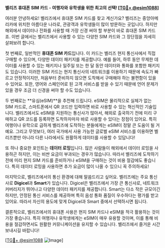 **벨리즈 휴대폰 SIM 카드 - 여행자와 유학생을 위한 최고의 선택! [[TG💪+ @esim1088](https://t.me/s/esim1088)]**

여러분 안녕하세요! 벨리즈에서 휴대폰 SIM 카드를 찾고 계신가요? 벨리즈는 중앙아메리카에 위치한 아름다운 나라로, 관광객과 유학생들이 많이 방문하는 곳입니다. 하지만 해외에서 데이터나 전화를 사용할 때 가장 신경 써야 할 부분이 바로 휴대폰 SIM 카드죠. 이번 글에서는 벨리즈에서 사용할 수 있는 다양한 SIM 카드와 그 장단점을 자세히 살펴보려 합니다.

첫 번째로, 일반적인 **휴대폰 SIM 카드**입니다. 이 카드는 벨리즈 현지 통신사에서 직접 구매할 수 있으며, 다양한 데이터 패키지를 제공합니다. 예를 들어, 하루 동안 무제한 데이터를 사용할 수 있는 패키지나 일주일 또는 한 달 동안 데이터와 통화를 포함한 패키지도 있습니다. 이러한 SIM 카드는 현지 통신사의 네트워크를 이용하기 때문에 속도가 빠르고 안정적이지만, 처음부터 준비하지 않으면 도착해서 구매해야 하는 불편함이 있을 수 있어요. 또한, 영어와 스페인어로 된 고객 서비스를 받을 수 있기 때문에 언어 문제가 있을 경우 조금 더 신경을 써야 할 수도 있습니다.

두 번째로는 **유심(eSIM)**을 추천해 드립니다. eSIM은 물리적으로 실체가 없는 SIM 카드로, 스마트폰에서 QR 코드만 입력하면 바로 사용할 수 있는 혁신적인 기술입니다. 벨리즈에서도 eSIM을 지원하는 통신사가 많아서, 해외로 출국하기 전에 미리 구매하고 QR 코드를 등록하면 도착하자마자 바로 사용할 수 있다는 장점이 있어요. 특히 여행이나 유학으로 급하게 벨리즈에 도착하는 분들에게는 eSIM이 정말 큰 도움이 될 거예요. 그리고 무엇보다, 여러 국가에서 사용 가능한 글로벌 eSIM 서비스를 이용하면 벨리즈뿐만 아니라 다른 나라에서도 원활하게 데이터를 사용할 수 있답니다!

또 하나 중요한 포인트는 **데이터 로밍**입니다. 많은 사람들이 해외에서 데이터 로밍을 사용하곤 하지만, 이는 비싼 요금이 부과되는 경우가 많습니다. 따라서 벨리즈에 도착하기 전에 미리 현지 SIM 카드를 준비하거나 eSIM을 구매하는 것이 비용 절감에도 좋습니다. 특히 데이터 로밍을 사용하면 추가 요금이 많이 나올 수 있으니 꼭 주의하세요!

마지막으로, 벨리즈에서의 통신 환경에 대해 말씀드리고 싶어요. 벨리즈에는 주요 통신사로 **Digicel**과 **Smart**가 있습니다. Digicel은 벨리즈에서 가장 큰 통신사로, 네트워크 커버리지가 뛰어나고 다양한 데이터 패키지를 제공합니다. Smart는 다소 작은 규모이긴 하지만, 안정된 통신 서비스를 제공하며 특히 음성 통화 품질이 우수하다는 평가를 받고 있어요. 따라서 자신의 용도에 맞게 Digicel과 Smart 중에서 선택하시면 됩니다.

결론적으로, 벨리즈에서의 휴대폰 사용은 현지 SIM 카드나 eSIM을 적극 활용하는 것이 가장 좋습니다. 특히 여행자나 유학생에게는 eSIM이 매우 유용할 것이며, 이를 통해 비용을 절감하면서도 원활한 커뮤니케이션을 유지할 수 있습니다. 벨리즈에서 즐거운 시간 보내시길 바랍니다! 

[[TG💪+ @esim1088](https://t.me/s/esim1088) ![Image](https://i.postimg.cc/Y0z9fWf4/image.png)]